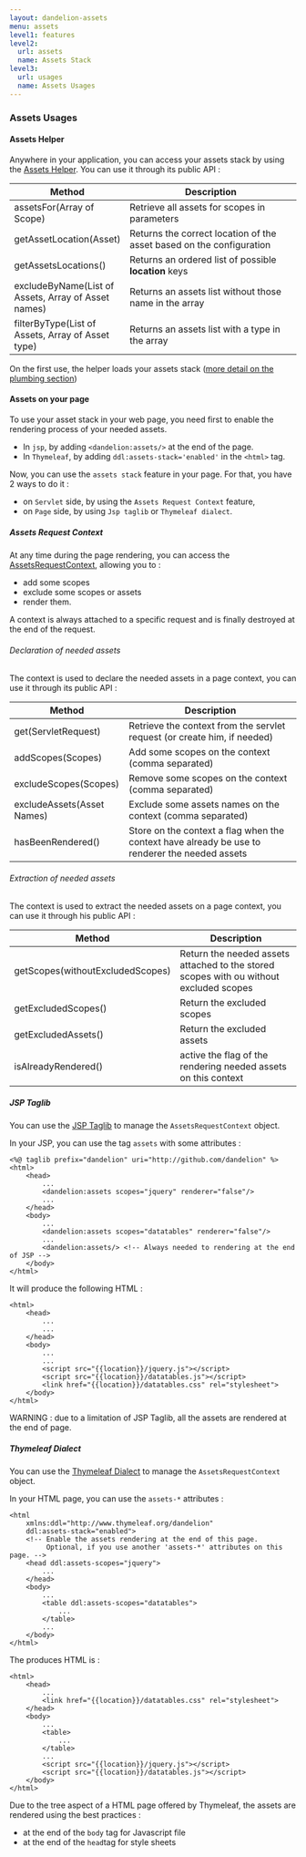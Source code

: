 ```yaml
---
layout: dandelion-assets
menu: assets
level1: features
level2:
  url: assets
  name: Assets Stack
level3:
  url: usages
  name: Assets Usages
---
```


### Assets Usages

#### Assets Helper

Anywhere in your application, you can access your assets stack by using the [Assets Helper](/dandelion/ref/javadoc/dandelion-core/com/github/dandelion/core/asset/Assets.html).
You can use it through its public API :
<table class="table table-bordered">
    <thead>
        <tr>
            <th style="width: 40%">Method</th>
            <th style="width: 60%">Description</th>
        </tr>
    </thead>
    <tbody>
        <tr>
            <td>assetsFor(Array of Scope)</td>
            <td>Retrieve all assets for scopes in parameters</td>
        </tr>
        <tr>
            <td>getAssetLocation(Asset)</td>
            <td>Returns the correct location of the asset based on the configuration</td>
        </tr>
        <tr>
            <td>getAssetsLocations()</td>
            <td>Returns an ordered list of possible <b>location</b> keys</td>
        </tr>
        <tr>
            <td>excludeByName(List of Assets, Array of Asset names)</td>
            <td>Returns an assets list without those name in the array</td>
        </tr>
        <tr>
            <td>filterByType(List of Assets, Array of Asset type)</td>
            <td>Returns an assets list with a type in the array</td>
        </tr>
    </tbody>
</table>

On the first use, the helper loads your assets stack ([more detail on the plumbing section](/dandelion/features/assets/plumbing.html))

#### Assets on your page

To use your asset stack in your web page, you need first to enable the rendering process of your needed assets.
* In `jsp`, by adding `<dandelion:assets/>` at the end of the page.
* In `Thymeleaf`, by adding `ddl:assets-stack='enabled'` in the `<html>` tag.

Now, you can use the `assets stack` feature in your page. For that, you have 2 ways to do it :
* on `Servlet` side, by using the `Assets Request Context` feature,
* on `Page` side, by using `Jsp taglib` or `Thymeleaf dialect`.

##### Assets Request Context

At any time during the page rendering, you can access the [AssetsRequestContext](/dandelion/ref/javadoc/dandelion-core/com/github/dandelion/core/asset/AssetsRequestContext.html), allowing you to :
 * add some scopes
 * exclude some scopes or assets
 * render them.

A context is always attached to a specific request and is finally destroyed at the end of the request.

###### Declaration of needed assets
The context is used to declare the needed assets in a page context, you can use it through its public API :
<table class="table table-bordered">
    <thead>
        <tr>
            <th style="width: 40%">Method</th>
            <th style="width: 60%">Description</th>
        </tr>
    </thead>
    <tbody>
        <tr>
            <td>get(ServletRequest)</td>
            <td>Retrieve the context from the servlet request (or create him, if needed)</td>
        </tr>
        <tr>
            <td>addScopes(Scopes)</td>
            <td>Add some scopes on the context (comma separated)</td>
        </tr>
        <tr>
            <td>excludeScopes(Scopes)</td>
            <td>Remove some scopes on the context (comma separated)</td>
        </tr>
        <tr>
            <td>excludeAssets(Asset Names)</td>
            <td>Exclude some assets names on the context (comma separated)</td>
        </tr>
        <tr>
            <td>hasBeenRendered()</td>
            <td>Store on the context a flag when the context have already be use to renderer the needed assets</td>
        </tr>
    </tbody>
</table>

###### Extraction of needed assets
The context is used to extract the needed assets on a page context, you can use it through his public API :
<table class="table table-bordered">
    <thead>
        <tr>
            <th style="width: 40%">Method</th>
            <th style="width: 60%">Description</th>
        </tr>
    </thead>
    <tbody>
        <tr>
            <td>getScopes(withoutExcludedScopes)</td>
            <td>Return the needed assets attached to the stored scopes with ou without excluded scopes</td>
        </tr>
        <tr>
            <td>getExcludedScopes()</td>
            <td>Return the excluded scopes</td>
        </tr>
        <tr>
            <td>getExcludedAssets()</td>
            <td>Return the excluded assets</td>
        </tr>
        <tr>
            <td>isAlreadyRendered()</td>
            <td>active the flag of the rendering needed assets on this context</td>
        </tr>
    </tbody>
</table>

##### JSP Taglib

You can use the [JSP Taglib](/dandelion/ref/jsp/assets.html) to manage the `AssetsRequestContext` object.

In your JSP, you can use the tag `assets` with some attributes :

    <%@ taglib prefix="dandelion" uri="http://github.com/dandelion" %>
	<html>
		<head>
		    ...
			<dandelion:assets scopes="jquery" renderer="false"/>
		    ...
		</head>
		<body>
		    ...
			<dandelion:assets scopes="datatables" renderer="false"/>
		    ...
			<dandelion:assets/> <!-- Always needed to rendering at the end of JSP -->
		</body>
	</html>

It will produce the following HTML :

	<html>
		<head>
		    ...
		    ...
		</head>
		<body>
		    ...
		    ...
			<script src="{{location}}/jquery.js"></script>
			<script src="{{location}}/datatables.js"></script>
			<link href="{{location}}/datatables.css" rel="stylesheet">
		</body>
	</html>

WARNING : due to a limitation of JSP Taglib, all the assets are rendered at the end of page.

##### Thymeleaf Dialect

You can use the [Thymeleaf Dialect](/dandelion/ref/thymeleaf/assets.html) to manage the `AssetsRequestContext` object.

In your HTML page, you can use the `assets-*` attributes :

    <html
        xmlns:ddl="http://www.thymeleaf.org/dandelion"
        ddl:assets-stack="enabled">
        <!-- Enable the assets rendering at the end of this page.
             Optional, if you use another 'assets-*' attributes on this page. -->
		<head ddl:assets-scopes="jquery">
		    ...
		</head>
		<body>
		    ...
			<table ddl:assets-scopes="datatables">
			    ...
			</table>
		    ...
		</body>
	</html>

The produces HTML is :

    <html>
		<head>
		    ...
			<link href="{{location}}/datatables.css" rel="stylesheet">
		</head>
		<body>
		    ...
			<table>
			    ...
			</table>
		    ...
			<script src="{{location}}/jquery.js"></script>
			<script src="{{location}}/datatables.js"></script>
		</body>
	</html>

Due to the tree aspect of a HTML page offered by Thymeleaf, the assets are rendered using the best practices :
* at the end of the `body` tag for Javascript file
* at the end of the `head`tag for style sheets

